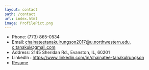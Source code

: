 ```yaml
---
layout: contact
path: /contact
url: index.html
image: ProfilePict.png
---
```


* Phone: (773) 865-0534
* Email: chainateetanakulrungson2017@u.northwestern.edu, c.tanakul@gmail.com
* Address: 2145 Sheridan Rd., Evanston, IL, 60201
* LinkedIn : https://www.linkedin.com/in/chainatee-tanakulrungson
* [Resume](https://drive.google.com/open?id=0Byrjc829ZsdHdklBY3BRbEcyekE)
